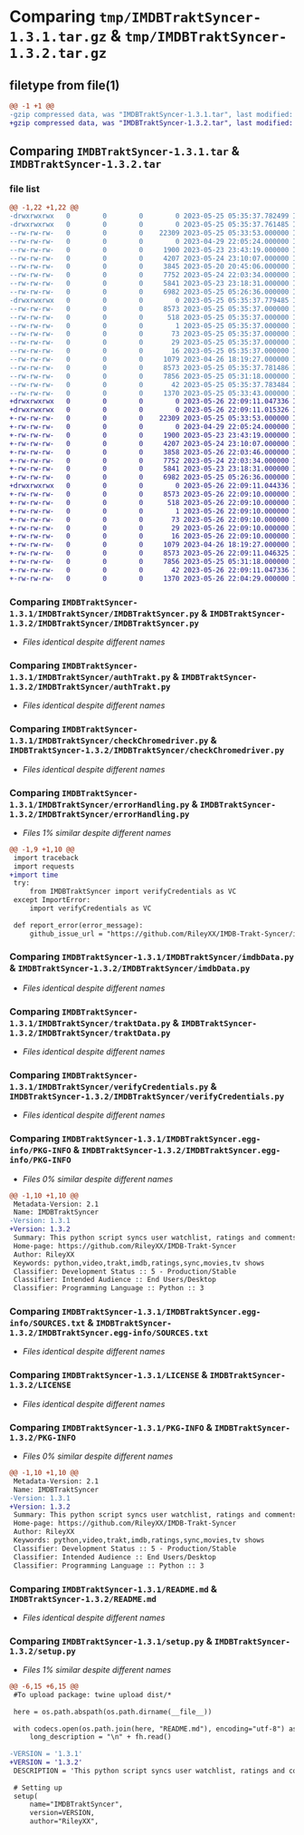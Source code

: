 # Comparing `tmp/IMDBTraktSyncer-1.3.1.tar.gz` & `tmp/IMDBTraktSyncer-1.3.2.tar.gz`

## filetype from file(1)

```diff
@@ -1 +1 @@
-gzip compressed data, was "IMDBTraktSyncer-1.3.1.tar", last modified: Thu May 25 05:35:37 2023, max compression
+gzip compressed data, was "IMDBTraktSyncer-1.3.2.tar", last modified: Fri May 26 22:09:11 2023, max compression
```

## Comparing `IMDBTraktSyncer-1.3.1.tar` & `IMDBTraktSyncer-1.3.2.tar`

### file list

```diff
@@ -1,22 +1,22 @@
-drwxrwxrwx   0        0        0        0 2023-05-25 05:35:37.782499 IMDBTraktSyncer-1.3.1/
-drwxrwxrwx   0        0        0        0 2023-05-25 05:35:37.761485 IMDBTraktSyncer-1.3.1/IMDBTraktSyncer/
--rw-rw-rw-   0        0        0    22309 2023-05-25 05:33:53.000000 IMDBTraktSyncer-1.3.1/IMDBTraktSyncer/IMDBTraktSyncer.py
--rw-rw-rw-   0        0        0        0 2023-04-29 22:05:24.000000 IMDBTraktSyncer-1.3.1/IMDBTraktSyncer/__init__.py
--rw-rw-rw-   0        0        0     1900 2023-05-23 23:43:19.000000 IMDBTraktSyncer-1.3.1/IMDBTraktSyncer/authTrakt.py
--rw-rw-rw-   0        0        0     4207 2023-05-24 23:10:07.000000 IMDBTraktSyncer-1.3.1/IMDBTraktSyncer/checkChromedriver.py
--rw-rw-rw-   0        0        0     3845 2023-05-20 20:45:06.000000 IMDBTraktSyncer-1.3.1/IMDBTraktSyncer/errorHandling.py
--rw-rw-rw-   0        0        0     7752 2023-05-24 22:03:34.000000 IMDBTraktSyncer-1.3.1/IMDBTraktSyncer/imdbData.py
--rw-rw-rw-   0        0        0     5841 2023-05-23 23:18:31.000000 IMDBTraktSyncer-1.3.1/IMDBTraktSyncer/traktData.py
--rw-rw-rw-   0        0        0     6982 2023-05-25 05:26:36.000000 IMDBTraktSyncer-1.3.1/IMDBTraktSyncer/verifyCredentials.py
-drwxrwxrwx   0        0        0        0 2023-05-25 05:35:37.779485 IMDBTraktSyncer-1.3.1/IMDBTraktSyncer.egg-info/
--rw-rw-rw-   0        0        0     8573 2023-05-25 05:35:37.000000 IMDBTraktSyncer-1.3.1/IMDBTraktSyncer.egg-info/PKG-INFO
--rw-rw-rw-   0        0        0      518 2023-05-25 05:35:37.000000 IMDBTraktSyncer-1.3.1/IMDBTraktSyncer.egg-info/SOURCES.txt
--rw-rw-rw-   0        0        0        1 2023-05-25 05:35:37.000000 IMDBTraktSyncer-1.3.1/IMDBTraktSyncer.egg-info/dependency_links.txt
--rw-rw-rw-   0        0        0       73 2023-05-25 05:35:37.000000 IMDBTraktSyncer-1.3.1/IMDBTraktSyncer.egg-info/entry_points.txt
--rw-rw-rw-   0        0        0       29 2023-05-25 05:35:37.000000 IMDBTraktSyncer-1.3.1/IMDBTraktSyncer.egg-info/requires.txt
--rw-rw-rw-   0        0        0       16 2023-05-25 05:35:37.000000 IMDBTraktSyncer-1.3.1/IMDBTraktSyncer.egg-info/top_level.txt
--rw-rw-rw-   0        0        0     1079 2023-04-26 18:19:27.000000 IMDBTraktSyncer-1.3.1/LICENSE
--rw-rw-rw-   0        0        0     8573 2023-05-25 05:35:37.781486 IMDBTraktSyncer-1.3.1/PKG-INFO
--rw-rw-rw-   0        0        0     7856 2023-05-25 05:31:18.000000 IMDBTraktSyncer-1.3.1/README.md
--rw-rw-rw-   0        0        0       42 2023-05-25 05:35:37.783484 IMDBTraktSyncer-1.3.1/setup.cfg
--rw-rw-rw-   0        0        0     1370 2023-05-25 05:33:43.000000 IMDBTraktSyncer-1.3.1/setup.py
+drwxrwxrwx   0        0        0        0 2023-05-26 22:09:11.047336 IMDBTraktSyncer-1.3.2/
+drwxrwxrwx   0        0        0        0 2023-05-26 22:09:11.015326 IMDBTraktSyncer-1.3.2/IMDBTraktSyncer/
+-rw-rw-rw-   0        0        0    22309 2023-05-25 05:33:53.000000 IMDBTraktSyncer-1.3.2/IMDBTraktSyncer/IMDBTraktSyncer.py
+-rw-rw-rw-   0        0        0        0 2023-04-29 22:05:24.000000 IMDBTraktSyncer-1.3.2/IMDBTraktSyncer/__init__.py
+-rw-rw-rw-   0        0        0     1900 2023-05-23 23:43:19.000000 IMDBTraktSyncer-1.3.2/IMDBTraktSyncer/authTrakt.py
+-rw-rw-rw-   0        0        0     4207 2023-05-24 23:10:07.000000 IMDBTraktSyncer-1.3.2/IMDBTraktSyncer/checkChromedriver.py
+-rw-rw-rw-   0        0        0     3858 2023-05-26 22:03:46.000000 IMDBTraktSyncer-1.3.2/IMDBTraktSyncer/errorHandling.py
+-rw-rw-rw-   0        0        0     7752 2023-05-24 22:03:34.000000 IMDBTraktSyncer-1.3.2/IMDBTraktSyncer/imdbData.py
+-rw-rw-rw-   0        0        0     5841 2023-05-23 23:18:31.000000 IMDBTraktSyncer-1.3.2/IMDBTraktSyncer/traktData.py
+-rw-rw-rw-   0        0        0     6982 2023-05-25 05:26:36.000000 IMDBTraktSyncer-1.3.2/IMDBTraktSyncer/verifyCredentials.py
+drwxrwxrwx   0        0        0        0 2023-05-26 22:09:11.044336 IMDBTraktSyncer-1.3.2/IMDBTraktSyncer.egg-info/
+-rw-rw-rw-   0        0        0     8573 2023-05-26 22:09:10.000000 IMDBTraktSyncer-1.3.2/IMDBTraktSyncer.egg-info/PKG-INFO
+-rw-rw-rw-   0        0        0      518 2023-05-26 22:09:10.000000 IMDBTraktSyncer-1.3.2/IMDBTraktSyncer.egg-info/SOURCES.txt
+-rw-rw-rw-   0        0        0        1 2023-05-26 22:09:10.000000 IMDBTraktSyncer-1.3.2/IMDBTraktSyncer.egg-info/dependency_links.txt
+-rw-rw-rw-   0        0        0       73 2023-05-26 22:09:10.000000 IMDBTraktSyncer-1.3.2/IMDBTraktSyncer.egg-info/entry_points.txt
+-rw-rw-rw-   0        0        0       29 2023-05-26 22:09:10.000000 IMDBTraktSyncer-1.3.2/IMDBTraktSyncer.egg-info/requires.txt
+-rw-rw-rw-   0        0        0       16 2023-05-26 22:09:10.000000 IMDBTraktSyncer-1.3.2/IMDBTraktSyncer.egg-info/top_level.txt
+-rw-rw-rw-   0        0        0     1079 2023-04-26 18:19:27.000000 IMDBTraktSyncer-1.3.2/LICENSE
+-rw-rw-rw-   0        0        0     8573 2023-05-26 22:09:11.046325 IMDBTraktSyncer-1.3.2/PKG-INFO
+-rw-rw-rw-   0        0        0     7856 2023-05-25 05:31:18.000000 IMDBTraktSyncer-1.3.2/README.md
+-rw-rw-rw-   0        0        0       42 2023-05-26 22:09:11.047336 IMDBTraktSyncer-1.3.2/setup.cfg
+-rw-rw-rw-   0        0        0     1370 2023-05-26 22:04:29.000000 IMDBTraktSyncer-1.3.2/setup.py
```

### Comparing `IMDBTraktSyncer-1.3.1/IMDBTraktSyncer/IMDBTraktSyncer.py` & `IMDBTraktSyncer-1.3.2/IMDBTraktSyncer/IMDBTraktSyncer.py`

 * *Files identical despite different names*

### Comparing `IMDBTraktSyncer-1.3.1/IMDBTraktSyncer/authTrakt.py` & `IMDBTraktSyncer-1.3.2/IMDBTraktSyncer/authTrakt.py`

 * *Files identical despite different names*

### Comparing `IMDBTraktSyncer-1.3.1/IMDBTraktSyncer/checkChromedriver.py` & `IMDBTraktSyncer-1.3.2/IMDBTraktSyncer/checkChromedriver.py`

 * *Files identical despite different names*

### Comparing `IMDBTraktSyncer-1.3.1/IMDBTraktSyncer/errorHandling.py` & `IMDBTraktSyncer-1.3.2/IMDBTraktSyncer/errorHandling.py`

 * *Files 1% similar despite different names*

```diff
@@ -1,9 +1,10 @@
 import traceback
 import requests
+import time
 try:
     from IMDBTraktSyncer import verifyCredentials as VC
 except ImportError:
     import verifyCredentials as VC
 
 def report_error(error_message):
     github_issue_url = "https://github.com/RileyXX/IMDB-Trakt-Syncer/issues/new?template=bug_report.yml"
```

### Comparing `IMDBTraktSyncer-1.3.1/IMDBTraktSyncer/imdbData.py` & `IMDBTraktSyncer-1.3.2/IMDBTraktSyncer/imdbData.py`

 * *Files identical despite different names*

### Comparing `IMDBTraktSyncer-1.3.1/IMDBTraktSyncer/traktData.py` & `IMDBTraktSyncer-1.3.2/IMDBTraktSyncer/traktData.py`

 * *Files identical despite different names*

### Comparing `IMDBTraktSyncer-1.3.1/IMDBTraktSyncer/verifyCredentials.py` & `IMDBTraktSyncer-1.3.2/IMDBTraktSyncer/verifyCredentials.py`

 * *Files identical despite different names*

### Comparing `IMDBTraktSyncer-1.3.1/IMDBTraktSyncer.egg-info/PKG-INFO` & `IMDBTraktSyncer-1.3.2/IMDBTraktSyncer.egg-info/PKG-INFO`

 * *Files 0% similar despite different names*

```diff
@@ -1,10 +1,10 @@
 Metadata-Version: 2.1
 Name: IMDBTraktSyncer
-Version: 1.3.1
+Version: 1.3.2
 Summary: This python script syncs user watchlist, ratings and comments for Movies, TV Shows and Episodes both ways between Trakt and IMDB.
 Home-page: https://github.com/RileyXX/IMDB-Trakt-Syncer
 Author: RileyXX
 Keywords: python,video,trakt,imdb,ratings,sync,movies,tv shows
 Classifier: Development Status :: 5 - Production/Stable
 Classifier: Intended Audience :: End Users/Desktop
 Classifier: Programming Language :: Python :: 3
```

### Comparing `IMDBTraktSyncer-1.3.1/IMDBTraktSyncer.egg-info/SOURCES.txt` & `IMDBTraktSyncer-1.3.2/IMDBTraktSyncer.egg-info/SOURCES.txt`

 * *Files identical despite different names*

### Comparing `IMDBTraktSyncer-1.3.1/LICENSE` & `IMDBTraktSyncer-1.3.2/LICENSE`

 * *Files identical despite different names*

### Comparing `IMDBTraktSyncer-1.3.1/PKG-INFO` & `IMDBTraktSyncer-1.3.2/PKG-INFO`

 * *Files 0% similar despite different names*

```diff
@@ -1,10 +1,10 @@
 Metadata-Version: 2.1
 Name: IMDBTraktSyncer
-Version: 1.3.1
+Version: 1.3.2
 Summary: This python script syncs user watchlist, ratings and comments for Movies, TV Shows and Episodes both ways between Trakt and IMDB.
 Home-page: https://github.com/RileyXX/IMDB-Trakt-Syncer
 Author: RileyXX
 Keywords: python,video,trakt,imdb,ratings,sync,movies,tv shows
 Classifier: Development Status :: 5 - Production/Stable
 Classifier: Intended Audience :: End Users/Desktop
 Classifier: Programming Language :: Python :: 3
```

### Comparing `IMDBTraktSyncer-1.3.1/README.md` & `IMDBTraktSyncer-1.3.2/README.md`

 * *Files identical despite different names*

### Comparing `IMDBTraktSyncer-1.3.1/setup.py` & `IMDBTraktSyncer-1.3.2/setup.py`

 * *Files 1% similar despite different names*

```diff
@@ -6,15 +6,15 @@
 #To upload package: twine upload dist/*
 
 here = os.path.abspath(os.path.dirname(__file__))
 
 with codecs.open(os.path.join(here, "README.md"), encoding="utf-8") as fh:
     long_description = "\n" + fh.read()
 
-VERSION = '1.3.1'
+VERSION = '1.3.2'
 DESCRIPTION = 'This python script syncs user watchlist, ratings and comments for Movies, TV Shows and Episodes both ways between Trakt and IMDB.'
 
 # Setting up
 setup(
     name="IMDBTraktSyncer",
     version=VERSION,
     author="RileyXX",
```

